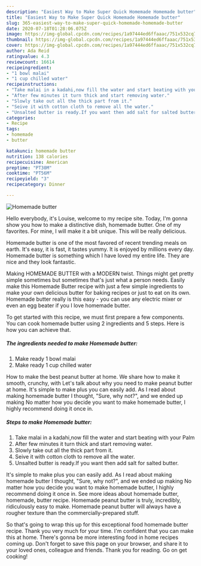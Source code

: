```yaml
---
description: "Easiest Way to Make Super Quick Homemade Homemade butter"
title: "Easiest Way to Make Super Quick Homemade Homemade butter"
slug: 365-easiest-way-to-make-super-quick-homemade-homemade-butter
date: 2020-07-18T01:28:06.075Z
image: https://img-global.cpcdn.com/recipes/1a97444ed6ffaaac/751x532cq70/homemade-butter-recipe-main-photo.jpg
thumbnail: https://img-global.cpcdn.com/recipes/1a97444ed6ffaaac/751x532cq70/homemade-butter-recipe-main-photo.jpg
cover: https://img-global.cpcdn.com/recipes/1a97444ed6ffaaac/751x532cq70/homemade-butter-recipe-main-photo.jpg
author: Ada Reid
ratingvalue: 4.3
reviewcount: 16614
recipeingredient:
- "1 bowl malai"
- "1 cup chilled water"
recipeinstructions:
- "Take malai in a kadahi,now fill the water and start beating with your Palm"
- "After few minutes it turn thick and start removing water."
- "Slowly take out all the thick part from it."
- "Seive it with cotton cloth to remove all the water."
- "Unsalted butter is ready.If you want then add salt for salted butter."
categories:
- Recipe
tags:
- homemade
- butter

katakunci: homemade butter 
nutrition: 138 calories
recipecuisine: American
preptime: "PT30M"
cooktime: "PT56M"
recipeyield: "3"
recipecategory: Dinner

---
```



![Homemade butter](https://img-global.cpcdn.com/recipes/1a97444ed6ffaaac/751x532cq70/homemade-butter-recipe-main-photo.jpg)

Hello everybody, it's Louise, welcome to my recipe site. Today, I'm gonna show you how to make a distinctive dish, homemade butter. One of my favorites. For mine, I will make it a bit unique. This will be really delicious.

Homemade butter is one of the most favored of recent trending meals on earth. It's easy, it is fast, it tastes yummy. It is enjoyed by millions every day. Homemade butter is something which I have loved my entire life. They are nice and they look fantastic.

Making HOMEMADE BUTTER with a MODERN twist. Things might get pretty simple sometimes but sometimes that&#39;s just what a person needs. Easily make this Homemade Butter recipe with just a few simple ingredients to make your own delicious butter for baking recipes or just to eat on its own. Homemade butter really is this easy - you can use any electric mixer or even an egg beater if you I love homemade butter.


To get started with this recipe, we must first prepare a few components. You can cook homemade butter using 2 ingredients and 5 steps. Here is how you can achieve that.

<!--inarticleads1-->

##### The ingredients needed to make Homemade butter:

1. Make ready 1 bowl malai
1. Make ready 1 cup chilled water


How to make the best peanut butter at home. We share how to make it smooth, crunchy, with Let&#39;s talk about why you need to make peanut butter at home. It&#39;s simple to make plus you can easily add. As I read about making homemade butter I thought, &#34;Sure, why not?&#34;, and we ended up making No matter how you decide you want to make homemade butter, I highly recommend doing it once in. 

<!--inarticleads2-->

##### Steps to make Homemade butter:

1. Take malai in a kadahi,now fill the water and start beating with your Palm
1. After few minutes it turn thick and start removing water.
1. Slowly take out all the thick part from it.
1. Seive it with cotton cloth to remove all the water.
1. Unsalted butter is ready.If you want then add salt for salted butter.


It&#39;s simple to make plus you can easily add. As I read about making homemade butter I thought, &#34;Sure, why not?&#34;, and we ended up making No matter how you decide you want to make homemade butter, I highly recommend doing it once in. See more ideas about homemade butter, homemade, butter recipe. Homemade peanut butter is truly, incredibly, ridiculously easy to make. Homemade peanut butter will always have a rougher texture than the commercially-prepared stuff. 

So that's going to wrap this up for this exceptional food homemade butter recipe. Thank you very much for your time. I'm confident that you can make this at home. There's gonna be more interesting food in home recipes coming up. Don't forget to save this page on your browser, and share it to your loved ones, colleague and friends. Thank you for reading. Go on get cooking!
